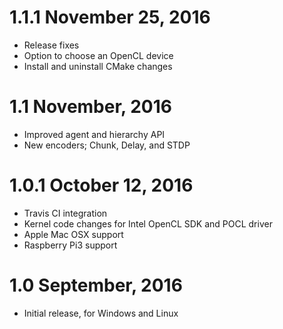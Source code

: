 1.1.1 November 25, 2016
=======================

- Release fixes
- Option to choose an OpenCL device
- Install and uninstall CMake changes

1.1  November, 2016
===================

- Improved agent and hierarchy API
- New encoders; Chunk, Delay, and STDP

1.0.1 October 12, 2016
======================

- Travis CI integration
- Kernel code changes for Intel OpenCL SDK and POCL driver
- Apple Mac OSX support
- Raspberry Pi3 support

1.0  September, 2016
====================

- Initial release, for Windows and Linux

